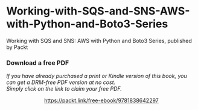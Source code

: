 # Working-with-SQS-and-SNS-AWS-with-Python-and-Boto3-Series
Working with SQS and SNS: AWS with Python and Boto3 Series, published by Packt
### Download a free PDF

 <i>If you have already purchased a print or Kindle version of this book, you can get a DRM-free PDF version at no cost.<br>Simply click on the link to claim your free PDF.</i>
<p align="center"> <a href="https://packt.link/free-ebook/9781838642297">https://packt.link/free-ebook/9781838642297 </a> </p>